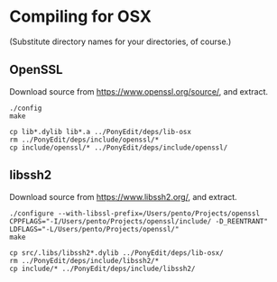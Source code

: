 Compiling for OSX
=================

(Substitute directory names for your directories, of course.)

## OpenSSL

Download source from https://www.openssl.org/source/, and extract.

	./config
	make

	cp lib*.dylib lib*.a ../PonyEdit/deps/lib-osx
	rm ../PonyEdit/deps/include/openssl/*
	cp include/openssl/* ../PonyEdit/deps/include/openssl/


## libssh2

Download source from https://www.libssh2.org/, and extract.

	./configure --with-libssl-prefix=/Users/pento/Projects/openssl CPPFLAGS="-I/Users/pento/Projects/openssl/include/ -D_REENTRANT" LDFLAGS="-L/Users/pento/Projects/openssl/"
	make

	cp src/.libs/libssh2*.dylib ../PonyEdit/deps/lib-osx/
	rm ../PonyEdit/deps/include/libssh2/*
	cp include/* ../PonyEdit/deps/include/libssh2/
